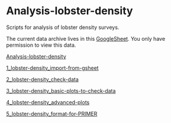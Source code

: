 # Analysis-lobster-density
Scripts for analysis of lobster density surveys.

The current data archive lives in this [GoogleSheet](https://docs.google.com/spreadsheets/d/1Wqn7m2jopx11n5fdl9MHZAujRVkjBusdmIHq_gMhf0A/edit?usp=sharing). You only have permission to view this data.

[Analysis-lobster-density](https://github.com/UWA-BIOL4407-Marine-Ecology/Analysis-lobster-density/blob/08359a2a1a36acde4f2b6532f14e4dab49eeb310/README.md)

[1_lobster-density_import-from-gsheet](https://github.com/UWA-BIOL4407-Marine-Ecology/Analysis-lobster-density/blob/4530c633e60c4e3ea610ea27bf4a1d24b6a807e2/1_lobster-density_import-from-gsheet.md)

[2_lobster-density_check-data](https://github.com/UWA-BIOL4407-Marine-Ecology/Analysis-lobster-density/blob/4530c633e60c4e3ea610ea27bf4a1d24b6a807e2/2_lobster-density_check-data.md)

[3_lobster-density_basic-plots-to-check-data](https://github.com/UWA-BIOL4407-Marine-Ecology/Analysis-lobster-density/blob/4530c633e60c4e3ea610ea27bf4a1d24b6a807e2/3_lobster-density_basic-plots-to-check-data.md)

[4_lobster-density_advanced-plots](https://github.com/UWA-BIOL4407-Marine-Ecology/Analysis-lobster-density/blob/234351d599d9e8c931c3bdf610e34f7980c6b273/4_lobster-density_advanced-plots.md)

[5_lobster-density_format-for-PRIMER](https://github.com/UWA-BIOL4407-Marine-Ecology/Analysis-lobster-density/blob/234351d599d9e8c931c3bdf610e34f7980c6b273/5_lobster-density_format-for-PRIMER.md)
